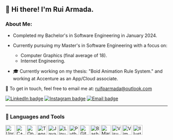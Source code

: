 ## 👋 Hi there! I'm Rui Armada.

### About Me:

- Completed my Bachelor's in Software Engineering in January 2024.
- Currently pursuing my Master's in Software Engineering with a focus on:
  - Computer Graphics (final average of 18).
  - Internet Engineering.

- 🎓 Currently working on my thesis: "Boid Animation Rule System." and working at Accenture as an App/Cloud associate.

📧 To get in touch, feel free to email me at: [ruifparmada@outlook.com](mailto:ruifparmada@outlook.com)

[![LinkedIn badge](https://img.shields.io/badge/-LinkedIn-blue?style=flat&logo=linkedin)](https://www.linkedin.com/in/ruiarmada/)
[![Instagram badge](https://img.shields.io/badge/-Instagram-purple?style=flat&logo=Instagram&logoColor=white)](https://www.instagram.com/rui_armada98/)
[![Email badge](https://img.shields.io/badge/-WorkEmail-red?style=flat&logo=Gmail&logoColor=white)](mailto:ruifparmada@outlook.com)

---

### 🧰 Languages and Tools

<img align="left" alt="UnrealEngine" width="30px" src="https://cdn.jsdelivr.net/gh/devicons/devicon/icons/unrealengine/unrealengine-original.svg" />
<img align="left" alt="C++" width="30px" src="https://cdn.jsdelivr.net/gh/devicons/devicon/icons/cplusplus/cplusplus-line.svg" />
<img align="left" alt="OpenGL" width="30px" src="https://cdn.jsdelivr.net/gh/devicons/devicon/icons/opengl/opengl-original.svg" />
<img align="left" alt="Tensorflow" width="30px" src="https://cdn.jsdelivr.net/gh/devicons/devicon/icons/tensorflow/tensorflow-original.svg" />
<img align="left" alt="Java" width="30px" src="https://cdn.jsdelivr.net/gh/devicons/devicon/icons/java/java-original.svg"/>
<img align="left" alt="Linux" width="30px" src="https://cdn.jsdelivr.net/gh/devicons/devicon/icons/linux/linux-original.svg" />
<img align="left" alt="Python" width="30px" src="https://cdn.jsdelivr.net/gh/devicons/devicon/icons/python/python-plain.svg" />
<img align="left" alt="GitHub" width="30px" src="https://cdn.jsdelivr.net/gh/devicons/devicon/icons/github/github-original.svg" />
<img align="left" alt="Bash" width="30px" src="https://cdn.jsdelivr.net/gh/devicons/devicon/icons/bash/bash-original.svg" />
<img align="left" alt="Markdown" width="30px" src="https://cdn.jsdelivr.net/gh/devicons/devicon/icons/markdown/markdown-original.svg" />
<img align="left" alt="VisualStudio" width="30px" src="https://cdn.jsdelivr.net/gh/devicons/devicon/icons/visualstudio/visualstudio-plain.svg" />
<img align="left" alt="Vim" width="30px" src="https://cdn.jsdelivr.net/gh/devicons/devicon/icons/vim/vim-plain.svg" />
<img align="left" alt="Illustrator" width="30px" src="https://cdn.jsdelivr.net/gh/devicons/devicon/icons/illustrator/illustrator-plain.svg" />
<br />
